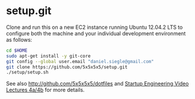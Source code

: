 setup.git
=========
 Clone and run this on a new EC2 instance running Ubuntu 12.04.2 LTS to
configure both the machine and your individual development environment as
follows:

```sh
cd $HOME
sudo apt-get install -y git-core
git config --global user.email "daniel.siegle@gmail.com"
git clone https://github.com/5x5x5x5/setup.git
./setup/setup.sh   
```

See also http://github.com/5x5x5x5/dotfiles and
[Startup Engineering Video Lectures 4a/4b](https://class.coursera.org/startup-001/lecture/index)
for more details.





